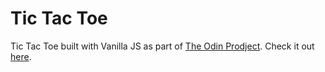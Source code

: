 # Tic Tac Toe

Tic Tac Toe built with Vanilla JS as part of [The Odin Prodject](https://www.theodinproject.com/lessons/node-path-javascript-tic-tac-toe). Check it out [here](https://tic-tac-toe-rho-murex.vercel.app/).
